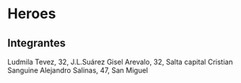 # Heroes
## Integrantes
Ludmila Tevez, 32, J.L.Suárez
Gisel Arevalo, 32, Salta capital
Cristian Sanguine
Alejandro Salinas, 47, San Miguel
